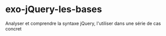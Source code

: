 # exo-jQuery-les-bases
Analyser et  comprendre la syntaxe jQuery, l'utiliser dans une série de cas concret
